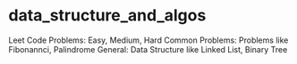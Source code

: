 # data_structure_and_algos

Leet Code Problems: Easy, Medium, Hard
Common Problems: Problems like Fibonannci, Palindrome
General: Data Structure like Linked List, Binary Tree
